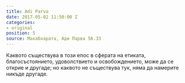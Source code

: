 ```yaml
---
title: Adi Parva
date: 2017-05-02 11:50:00 Z
categories:
- original
position: 5
source: Махабхарата, Ади Парва 56.33
---
```


Каквото съществува в този епос в сферата на етиката, благосъстоянието, удоволствието и освобождението, може да се открие и другаде; но каквото не съществува тук, няма да намерите никъде другаде.